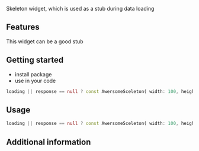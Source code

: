 
Skeleton widget, which is used as a stub during data loading

## Features

This widget can be a good stub

## Getting started
 - install package
 - use in your code
```dart
loading || response == null ? const AwersomeSceleton( width: 100, height: 20, shape: SkeletonShape.rectangle)
```


## Usage
```dart
loading || response == null ? const AwersomeSceleton( width: 100, height: 20, shape: SkeletonShape.rectangle)
```



## Additional information

